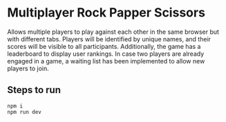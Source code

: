 # Multiplayer Rock Papper Scissors

Allows multiple players to play against each other in the same browser but with different
tabs. Players will be identified by unique names, and their scores will be visible to all
participants. Additionally, the game has a leaderboard to display user rankings. In
case two players are already engaged in a game, a waiting list has been implemented to
allow new players to join.

## Steps to run

```
npm i
npm run dev

```

